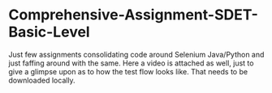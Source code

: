 # Comprehensive-Assignment-SDET-Basic-Level
Just few assignments consolidating code around Selenium Java/Python and just faffing around with the same.
Here a video is attached as well, just to give a glimpse upon as to how the test flow looks like. That needs to be downloaded locally.
